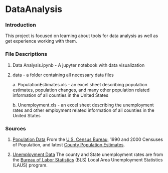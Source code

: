 # DataAnalysis

### Introduction

This project is focused on learning about tools for data analysis as well as get experience working with them. 

### File Descriptions

1. Data Analysis.ipynb - A jupyter notebook with data visualization

2. data - a folder containing all necessary data files
  
    a. PopulationEstimates.xls - an excel sheet describing population estimates, population changes, and many other population related information of all counties in the United States
  
    b. Unemployment.xls - an excel sheet describing the unemployment rates and other employment related information of all counties in the United States
  

### Sources

1. [Population Data](https://www.ers.usda.gov/data-products/county-level-data-sets/download-data/)
    From the [U.S. Census Bureau](https://www.census.gov/), 1990 and 2000 Censuses of Population, and latest [County Population Estimates](https://www.census.gov/programs-surveys/popest.html).
    
2. [Unemployment Data](https://www.ers.usda.gov/data-products/county-level-data-sets/download-data/)
    The county and State unemployment rates are from the [Bureau of Labor Statistics](https://www.bls.gov/lau/) (BLS) Local Area Unemployment Statistics (LAUS) program. 
